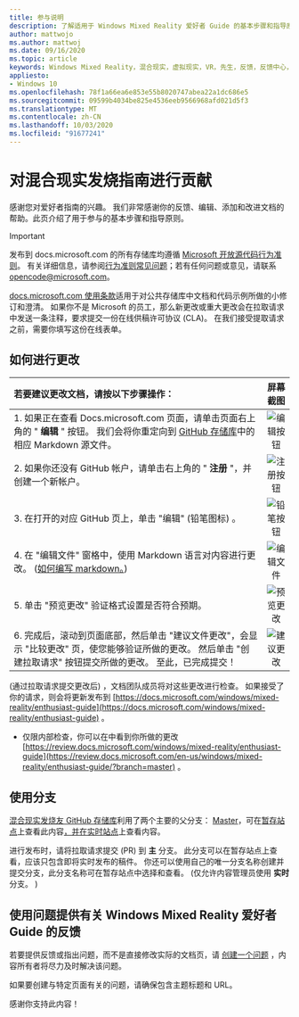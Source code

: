 ```yaml
---
title: 参与说明
description: 了解适用于 Windows Mixed Reality 爱好者 Guide 的基本步骤和指导原则。 我们非常感谢你的反馈、编辑、添加和帮助。
author: mattwojo
ms.author: mattwoj
ms.date: 09/16/2020
ms.topic: article
keywords: Windows Mixed Reality，混合现实，虚拟现实，VR，先生，反馈，反馈中心，bug
appliesto:
- Windows 10
ms.openlocfilehash: 78f1a66ea6e853e55b8020747abea22a1dc686e5
ms.sourcegitcommit: 09599b4034be825e4536eeb9566968afd021d5f3
ms.translationtype: MT
ms.contentlocale: zh-CN
ms.lasthandoff: 10/03/2020
ms.locfileid: "91677241"
---
```

# <a name="contributing-to-the-mixed-reality-enthusiast-guide"></a>对混合现实发烧指南进行贡献

感谢您对爱好者指南的兴趣。 我们非常感谢你的反馈、编辑、添加和改进文档的帮助。此页介绍了用于参与的基本步骤和指导原则。

> [!IMPORTANT]
> 发布到 docs.microsoft.com 的所有存储库均遵循 [Microsoft 开放源代码行为准则](https://opensource.microsoft.com/codeofconduct/)。 有关详细信息，请参阅[行为准则常见问题](https://opensource.microsoft.com/codeofconduct/faq/)；若有任何问题或意见，请联系 [opencode@microsoft.com](mailto:opencode@microsoft.com)。<br>
>
> [docs.microsoft.com 使用条款](https://docs.microsoft.com/legal/termsofuse)适用于对公共存储库中文档和代码示例所做的小修订和澄清。 如果你不是 Microsoft 的员工，那么新更改或重大更改会在拉取请求中发送一条注释，要求提交一份在线供稿许可协议 (CLA)。 在我们接受提取请求之前，需要你填写这份在线表单。

## <a name="how-to-make-a-change"></a>如何进行更改

| 若要建议更改文档，请按以下步骤操作： | 屏幕截图 |
| :------------------- | :--------: |
| 1. 如果正在查看 Docs.microsoft.com 页面，请单击页面右上角的 " **编辑** " 按钮。  我们会将你重定向到 [GitHub 存储库](https://github.com/MicrosoftDocs/mixedreality-enthusiast-guide)中的相应 Markdown 源文件。 | ![编辑按钮](images/edit_button.jpg) |
| 2. 如果你还没有 GitHub 帐户，请单击右上角的 " **注册** "，并创建一个新帐户。 | ![注册按钮](images/signup-for-github-button.png)|
| 3. 在打开的对应 GitHub 页上，单击 "编辑" (铅笔图标) 。 | ![铅笔按钮](images/pencil_button.jpg)|
| 4. 在 "编辑文件" 窗格中，使用 Markdown 语言对内容进行更改。  ([如何编写 markdown。](https://help.github.com/articles/basic-writing-and-formatting-syntax/)) | ![编辑文件](images/edit-in-github.png)|
| 5. 单击 "预览更改" 验证格式设置是否符合预期。 | ![预览更改](images/edit-in-github.png)|
| 6. 完成后，滚动到页面底部，然后单击 "建议文件更改"，会显示 "比较更改" 页，使您能够验证所做的更改。 然后单击 "创建拉取请求" 按钮提交所做的更改。 至此，已完成提交！ | ![建议更改](images/propose.jpg)|

 (通过拉取请求提交更改后) ，文档团队成员将对这些更改进行检查。 如果接受了你的请求，则会将更新发布到 [https://docs.microsoft.com/windows/mixed-reality/enthusiast-guide](https://docs.microsoft.com/windows/mixed-reality/enthusiast-guide) 。

* 仅限内部检查，你可以在中看到你所做的更改 [https://review.docs.microsoft.com/windows/mixed-reality/enthusiast-guide](https://review.docs.microsoft.com/en-us/windows/mixed-reality/enthusiast-guide/?branch=master) 。

## <a name="working-with-branches"></a>使用分支

[混合现实发烧友 GitHub 存储库](https://github.com/MicrosoftDocs/mixedreality-enthusiast-guide)利用了两个主要的父分支： [Master](https://github.com/MicrosoftDocs/mixedreality-enthusiast-guide/tree/master)，可在[暂存站点](https://review.docs.microsoft.com/windows/mixed-reality/enthusiast-guide)上查看此内容[，并在实时](https://github.com/MicrosoftDocs/mixedreality-enthusiast-guide/tree/live)[站点](https://docs.microsoft.com/windows/mixed-reality/enthusiast-guide)上查看内容。

进行发布时，请将拉取请求提交 (PR) 到 **主** 分支。 此分支可以在暂存站点上查看，应该只包含即将实时发布的稿件。 你还可以使用自己的唯一分支名称创建并提交分支，此分支名称可在暂存站点中选择和查看。  (仅允许内容管理员使用 **实时** 分支。 ) 

## <a name="using-issues-to-provide-feedback-on-windows-mixed-reality-enthusiast-guide"></a>使用问题提供有关 Windows Mixed Reality 爱好者 Guide 的反馈

若要提供反馈或指出问题，而不是直接修改实际的文档页，请 [创建一个问题](https://github.com/MicrosoftDocs/mixedreality-enthusiast-guide/issues) ，内容所有者将尽力及时解决该问题。

如果要创建与特定页面有关的问题，请确保包含主题标题和 URL。

感谢你支持此内容！
